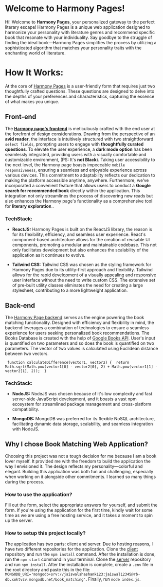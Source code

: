 # Welcome to Harmony Pages!

Hi! Welcome to **Harmony Pages**, your personalized gateway to the perfect literary escape! Harmony Pages is a unique web application designed to harmonize your personality with literature genres and recommend specific book that resonate with your individuality. Say goodbye to the struggle of finding the ideal book—Harmony Pages simplifies the process by utilizing a sophisticated algorithm that matches your personality traits with the enchanting world of literature. 


# **How It Works:**

At the core of [Harmony Pages](https://reach-frontend.vercel.app/) is a user-friendly form that requires just two thoughtfully crafted questions. These questions are designed to delve into the depths of your preferences and characteristics, capturing the essence of what makes you unique. 

## Front-end

The **[Harmony page's frontend](https://github.com/jaiswalshash/Reach-Frontend)** is meticulously crafted with the end user at the forefront of design considerations. Drawing from the perspective of an **avid reader**, the interface is intuitively structured with two straightforward `select fields`, prompting users to engage with **thoughtfully curated questions**. To elevate the user experience, a **dark mode option** has been seamlessly integrated, providing users with a visually comfortable and customizable environment, (PS: It's **not Black**). Taking user accessibility to the next level, the Harmony page boasts impeccable `mobile responsiveness`, ensuring a seamless and enjoyable experience across various devices. This commitment to adaptability reflects our dedication to making the platform accessible anytime, anywhere. Furthermore, we've incorporated a convenient feature that allows users to conduct a **Google search for recommended book** directly within the application. This integration not only streamlines the process of discovering new reads but also enhances the Harmony page's functionality as a comprehensive tool for **literary exploration**.. 

### TechStack:

 - **ReactJS:**  Harmony Pages is built on the ReactJS library, the reason is for its flexibility, efficiency, and seamless user experience. React's component-based architecture allows for the creation of reusable UI components, promoting a modular and maintainable codebase. This not only facilitates development but also enhances the scalability of the application as it continues to evolve.
 
 - **Tailwind CSS:** Tailwind CSS was chosen as the styling framework for Harmony Pages due to its utility-first approach and flexibility. Tailwind allows for the rapid development of a visually appealing and responsive user interface without the need to write custom CSS. The extensive set of pre-built utility classes eliminates the need for creating a large stylesheet, contributing to a more lightweight application.

## Back-end
The [Harmony Page backend](https://github.com/jaiswalshash/Reach-Backend) serves as the engine powering the book matching functionality. Designed with efficiency and flexibility in mind, the backend leverages a combination of technologies to ensure a seamless experience for users seeking personalized book recommendations.
The Books Database is created with the help of [Google Books API](https://developers.google.com/books).
User's input is quantified on two parameters and so does the book is quantified on two parameters. The vector of two values is calculated using Euclidean distance between two vectors.

`
function calculateDifference(vector1, vector2) { 
return Math.sqrt(Math.pow(vector1[0] - vector2[0], 2) + Math.pow(vector1[1] - vector2[1], 2)); 
}` 

### TechStack:

 - **NodeJS:** NodeJS was chosen because of it's low complexity and fast server-side JavaScript development, and it boasts a vast npm ecosystem for streamlined package management and cross-platform compatibility.

 - **MongoDB:** MongoDB was preferred for its flexible NoSQL architecture, facilitating dynamic data storage, scalability, and seamless integration with NodeJS.

## Why I chose Book Matching Web Application?

Choosing this project was not a tough decision for me because I am a book lover myself. It provided me with the freedom to build the application the way I envisioned it. The design reflects my personality—colorful and elegant. Building this application was both fun and challenging, especially when working on it alongside other commitments. I learned so many things during the process.

### How to use the application?

Fill out the form, select the appropriate answers for yourself, and submit the form. If you're using the application for the first time, kindly wait for some time as we are using a free hosting service, and it takes a moment to spin up the server.

### How to setup this project locally?

The application has two parts: client and server. Due to hosting reasons, I have two different repositories for the application. Clone the [client](https://github.com/jaiswalshash/Reach-Frontend) repository and run the `npm install` command. After the installation is done, run the `npm start` command in your terminal. Clone the [server](https://github.com/jaiswalshash/Reach-Backend) repository and run `npm install`. After the installation is complete, create a `.env` file in the root directory and paste this in the file: `MONGODB_URI='mongodb+srv://jaiswalshashank123:jaiswal12345@rb-db.xoktvzv.mongodb.net/book_matching'`. Finally, run `node index.js`.